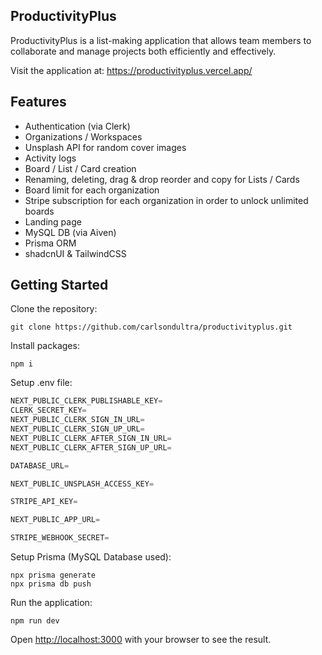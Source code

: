 ## ProductivityPlus
ProductivityPlus is a list-making application that allows team members to collaborate and manage projects both efficiently and effectively.

Visit the application at: https://productivityplus.vercel.app/

## Features
- Authentication (via Clerk)
- Organizations / Workspaces
- Unsplash API for random cover images
- Activity logs 
- Board / List / Card creation
- Renaming, deleting, drag & drop reorder and copy for Lists / Cards
- Board limit for each organization
- Stripe subscription for each organization in order to unlock unlimited boards
- Landing page
- MySQL DB (via Aiven)
- Prisma ORM
- shadcnUI & TailwindCSS

## Getting Started

Clone the repository:

```shell
git clone https://github.com/carlsondultra/productivityplus.git
```

Install packages:

```shell
npm i
```

Setup .env file:


```js
NEXT_PUBLIC_CLERK_PUBLISHABLE_KEY=
CLERK_SECRET_KEY=
NEXT_PUBLIC_CLERK_SIGN_IN_URL=
NEXT_PUBLIC_CLERK_SIGN_UP_URL=
NEXT_PUBLIC_CLERK_AFTER_SIGN_IN_URL=
NEXT_PUBLIC_CLERK_AFTER_SIGN_UP_URL=

DATABASE_URL=

NEXT_PUBLIC_UNSPLASH_ACCESS_KEY=

STRIPE_API_KEY=

NEXT_PUBLIC_APP_URL=

STRIPE_WEBHOOK_SECRET=
```

Setup Prisma (MySQL Database used): 

```shell
npx prisma generate
npx prisma db push

```

Run the application:

```shell
npm run dev
```

Open [http://localhost:3000](http://localhost:3000) with your browser to see the result.